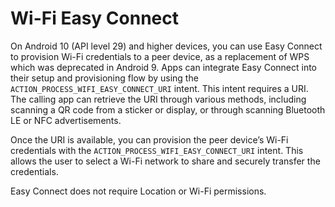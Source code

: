 # Wi-Fi Easy Connect

On Android 10 (API level 29) and higher devices, you can use Easy Connect to provision Wi-Fi credentials to a peer device, as a replacement of WPS which was deprecated in Android 9. Apps can integrate Easy Connect into their setup and provisioning flow by using the `ACTION_PROCESS_WIFI_EASY_CONNECT_URI` intent. This intent requires a URI. The calling app can retrieve the URI through various methods, including scanning a QR code from a sticker or display, or through scanning Bluetooth LE or NFC advertisements.

Once the URI is available, you can provision the peer device’s Wi-Fi credentials with the `ACTION_PROCESS_WIFI_EASY_CONNECT_URI` intent. This allows the user to select a Wi-Fi network to share and securely transfer the credentials.

Easy Connect does not require Location or Wi-Fi permissions.